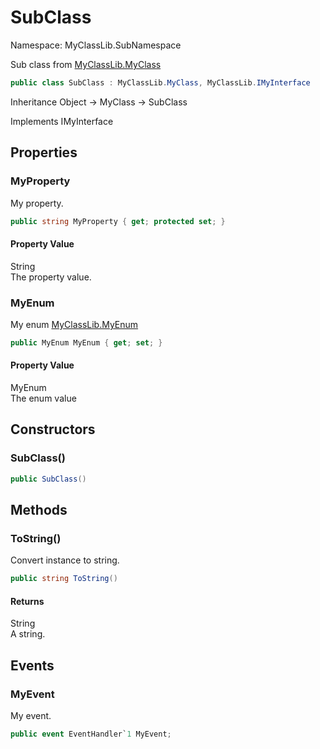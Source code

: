 # SubClass

Namespace: MyClassLib.SubNamespace

Sub class from [MyClassLib.MyClass](../MyClassLib/MyClass.md)

```csharp
public class SubClass : MyClassLib.MyClass, MyClassLib.IMyInterface
```

Inheritance Object → MyClass → SubClass

Implements IMyInterface

## Properties

### MyProperty

My property.

```csharp
public string MyProperty { get; protected set; }
```

#### Property Value

String<br>The property value.

### MyEnum

My enum [MyClassLib.MyEnum](../MyClassLib/MyEnum.md)

```csharp
public MyEnum MyEnum { get; set; }
```

#### Property Value

MyEnum<br>The enum value

## Constructors

### SubClass()



```csharp
public SubClass()
```

## Methods

### ToString()

Convert instance to string.

```csharp
public string ToString()
```

#### Returns

String<br>A string.

## Events

### MyEvent

My event.

```csharp
public event EventHandler`1 MyEvent;
```
